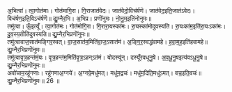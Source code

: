 

  
अ॒भित्वा॑। त्वा॒गोत॑माः। गोत॑मागि॒रा। गि॒राजात॑वेदः। जात॑वेदो॒विच॑र्षणॆ। जात॑वेद॒इति॒जात॑ऽवेदः। विच॑र्षण॒इति॒विऽच॑र्षणॆ॥ द्यु॒म्नैर॒भि। अ॒भिप्र। प्रणॊ॑नुमः। नो॒नु॒म॒इति॑नोनुमः॥  
तमु॑त्वा। ऊँ॒इत्यूँ॑। त्वा॒गोत॑मः। गोत॑मोगि॒रा। गि॒रारा॒यस्का॑मः। रा॒यस्का॑मोदुवस्यति। रा॒यःका॑म॒इति॑रा॒यःऽका॑मः। दु॒व॒स्य॒तीति॑दुवस्यति॥ द्यु॒म्नैर॒भिप्रणॊ॑नुमः॥  
तमु॑त्वावाज॒सात॑मङ्गिर॒स्वत्। वा॒ज॒सात॑म॒मिति॑वा॒ज॒ऽसात॑मं। अ॒ङ्गि॒र॒स्वद्ध॑वामहे। ह॒वा॒म॒ह॒इति॑हवामहे॥ द्यु॒म्नैर॒भिप्रणॊ॑नुमः॥  
तमु॑त्वावृत्र॒हन्त॑मं॒यः। वृ॒त्र॒हन्त॑म॒मिति॑वृ॒त्र॒ऽहन्ऽत॑मं। योदस्यू॑न्। दस्यूँ॑रवधूनु॒षे। अ॒व॒धू॒नु॒षइत्य॑वऽधू॒नु॒षे॥ द्यु॒म्नैर॒भिप्रणॊ॑नुमः॥  
अवो॑चाम॒रहू॑गणाः। रहू॑गणाअ॒ग्नये॑। अ॒ग्नये॒मधु॑मत्। मधु॑म॒द्वचः॑। मधु॑म॒दिति॒मधु॑ऽमत्। वच॒इति॒वचः॑॥ द्यु॒म्नैर॒भिप्रणॊ॑नुमः॥ 26 ॥  
